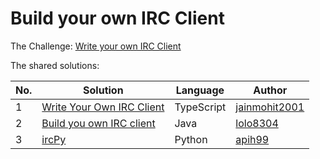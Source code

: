 # Build your own IRC Client

The Challenge: [Write your own IRC Client](https://codingchallenges.fyi/challenges/challenge-irc)

The shared solutions:

| No. | Solution | Language | Author |
|-----|----------|----------|--------|
| 1 | [Write Your Own IRC Client](https://github.com/jainmohit2001/coding-challenges/tree/master/src/16) | TypeScript | [jainmohit2001](https://github.com/jainmohit2001) |
| 2 | [Build you own IRC client](https://github.com/lolo8304/coding-challenge/tree/main/no-16) | Java | [lolo8304](https://github.com/lolo8304) 
| 3 | [ircPy](https://github.com/apih99/ircPy) | Python | [apih99](https://github.com/apih99) |

